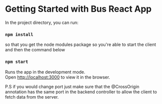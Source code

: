 # Getting Started with Bus React App

In the project directory, you can run:

### `npm install` 

so that you get the node modules package so you're able to start the client and then the command below

### `npm start`

Runs the app in the development mode.\
Open [http://localhost:3000](http://localhost:3000) to view it in the browser.

P.S if you would change port just make sure that the @CrossOrigin annotation has the same port in the backend controller to allow the client to fetch data from the server.
